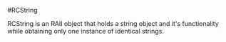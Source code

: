 #RCString

RCString is an RAII object that holds a string object and it's functionality while obtaining only one instance of identical strings.

